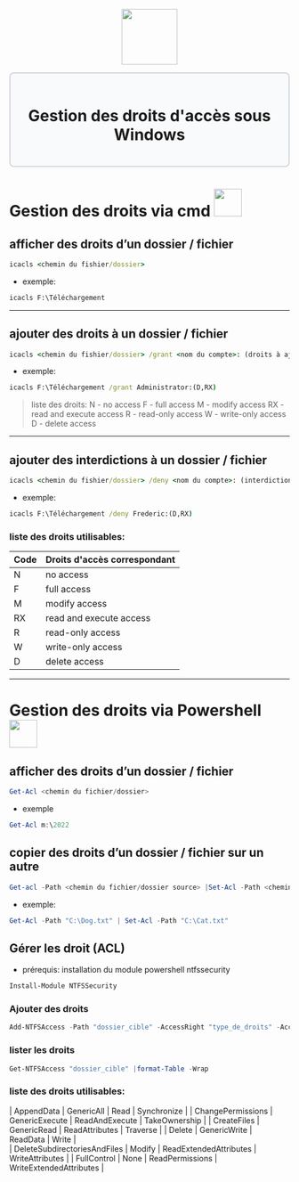 <div align="center">
  <p align="center">
    <a href="#">
      <img src="https://www.cerfi.ch/Htdocs/Images/Pictures/puid_a6f6619a-71f9-48f2-a424-541d8c7ff960_6620.jpg" height="100px" />
    </a>
  </p>
</div>

<div style="border: 2px solid #d1d5db; padding: 20px; border-radius: 8px; background-color: #f9fafb;">
  <h1 align="center">Gestion des droits d'accès sous Windows</h1>
</div>

# **Gestion des droits via cmd <img src=https://cdn.iconscout.com/icon/premium/png-256-thumb/command-prompt-3477885-2910207.png height="50px" />**
## afficher des droits d’un dossier / fichier
```cmd
icacls <chemin du fishier/dossier>
```
- exemple:
```cmd
icacls F:\Téléchargement
```
---
## ajouter des droits à un dossier / fichier
```cmd
icacls <chemin du fishier/dossier> /grant <nom du compte>: (droits à ajouter)
```
- exemple:
```cmd
icacls F:\Téléchargement /grant Administrator:(D,RX)
```
>liste des droits:
>			N - no access
>           F - full access
>           M - modify access
>           RX - read and execute access
>           R - read-only access
>           W - write-only access
>           D - delete access

---
## ajouter des interdictions à un dossier / fichier
```cmd
icacls <chemin du fishier/dossier> /deny <nom du compte>: (interdiction à ajouter)
```
- exemple:
```cmd
icacls F:\Téléchargement /deny Frederic:(D,RX)
```
### liste des droits utilisables:
| Code | Droits d'accès correspondant |
| --------- | --------- |
| N | no access |
| F | full access |                                                               
| M | modify access |
| RX | read and execute access |
| R | read-only access |
| W | write-only access |
| D | delete access |
---

# **Gestion des droits via Powershell <img src=https://upload.wikimedia.org/wikipedia/commons/a/af/PowerShell_Core_6.0_icon.png height="50px" />**

## afficher des droits d’un dossier / fichier 
```powershell
Get-Acl <chemin du fichier/dossier>
```
- exemple
```powershell
Get-Acl m:\2022
```
    
## copier des droits d’un dossier / fichier sur un autre
```powershell
Get-acl -Path <chemin du fichier/dossier source> |Set-Acl -Path <chemin du fichier/dossier cible>
```
- exemple: 
```powershell
Get-Acl -Path "C:\Dog.txt" | Set-Acl -Path "C:\Cat.txt"
```
    
## Gérer les droit (ACL)
- prérequis: installation du module powershell ntfssecurity
```powershell
Install-Module NTFSSecurity
```
### Ajouter des droits
```powershell
Add-NTFSAccess -Path "dossier_cible" -AccessRight "type_de_droits" -Account "groupe_de_domaine_local_souhaité"
```
      
### lister les droits
```powershell
Get-NTFSAccess "dossier_cible" |format-Table -Wrap
```
### liste des droits utilisables:
| AppendData | GenericAll | Read | Synchronize |
| ChangePermissions | GenericExecute | ReadAndExecute | TakeOwnership |
| CreateFiles | GenericRead | ReadAttributes | Traverse |
| Delete | GenericWrite | ReadData | Write |                                                                 
| DeleteSubdirectoriesAndFiles | Modify | ReadExtendedAttributes | WriteAttributes | 
| FullControl | None | ReadPermissions | WriteExtendedAttributes |
